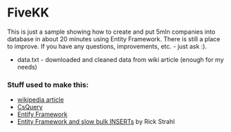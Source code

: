 # FiveKK

This is just a sample showing how to create and put 5mln companies into database in about 20 minutes using Entity Framework.
There is still a place to improve. If you have any questions, improvements, etc. - just ask :).

* data.txt - downloaded and cleaned data from wiki article (enough for my needs)

### Stuff used to make this:
* [wikipedia article](http://en.wikipedia.org/wiki/List_of_companies_of_the_United_States)
* [CsQuery](https://github.com/jamietre/CsQuery)
* [Entify Framework](https://github.com/aspnet/EntityFramework)
* [Entity Framework and slow bulk INSERTs](http://weblog.west-wind.com/posts/2013/Dec/22/Entity-Framework-and-slow-bulk-INSERTs) by Rick Strahl